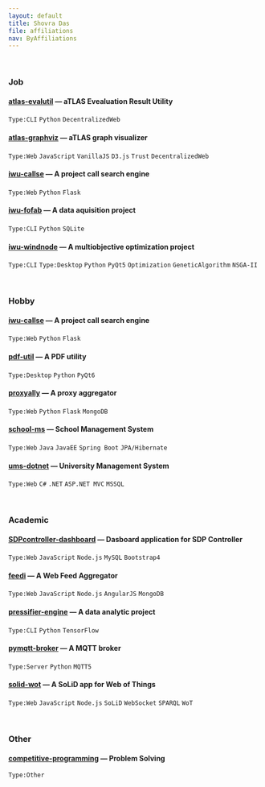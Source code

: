 ```yaml
---
layout: default
title: Shovra Das
file: affiliations
nav: ByAffiliations
---
```


<br>


### Job

#### [atlas-evalutil](https://github.com/shovradas/atlas-evalutil) &#8212; aTLAS Evealuation Result Utility

`Type:CLI` `Python`  `DecentralizedWeb`

#### [atlas-graphviz](https://github.com/shovradas/atlas-graphviz) &#8212; aTLAS graph visualizer

`Type:Web` `JavaScript` `VanillaJS` `D3.js` `Trust` `DecentralizedWeb` 

#### [iwu-callse](https://github.com/shovradas/iwu-callse) &#8212; A project call search engine

`Type:Web` `Python` `Flask` 

#### [iwu-fofab](https://github.com/shovradas/iwu-fofab) &#8212; A data aquisition project

`Type:CLI` `Python` `SQLite` 

#### [iwu-windnode](https://github.com/shovradas/windnode-demonstrator) &#8212; A multiobjective optimization project

`Type:CLI` `Type:Desktop` `Python` `PyQt5` `Optimization` `GeneticAlgorithm` `NSGA-II`


<br>


### Hobby

#### [iwu-callse](https://github.com/shovradas/iwu-callse) &#8212; A project call search engine

`Type:Web` `Python` `Flask` 

#### [pdf-util](https://github.com/shovradas/pdf-util) &#8212; A PDF utility

`Type:Desktop` `Python` `PyQt6` 

#### [proxyally](https://github.com/shovradas/proxyally) &#8212; A proxy aggregator

`Type:Web` `Python` `Flask` `MongoDB` 

#### [school-ms](https://github.com/shovradas/school-ms) &#8212; School Management System

`Type:Web` `Java` `JavaEE` `Spring Boot` `JPA/Hibernate` 

#### [ums-dotnet](https://github.com/shovradas/ums-dotnet) &#8212; University Management System

`Type:Web` `C#` `.NET` `ASP.NET MVC` `MSSQL` 


<br>


### Academic

#### [SDPcontroller-dashboard](https://github.com/shovradas/SDPcontroller-dashboard) &#8212; Dasboard application for SDP Controller

`Type:Web` `JavaScript` `Node.js` `MySQL` `Bootstrap4` 

#### [feedi](https://github.com/shovradas/feedi) &#8212; A Web Feed Aggregator

`Type:Web` `JavaScript` `Node.js` `AngularJS` `MongoDB` 

#### [pressifier-engine](https://github.com/binuv-tuc/pressifier-engine) &#8212; A data analytic project

`Type:CLI` `Python` `TensorFlow` 

#### [pymqtt-broker](https://github.com/shovradas/pymqtt-broker) &#8212; A MQTT broker

`Type:Server` `Python`  `MQTT5`

#### [solid-wot](https://github.com/shovradas/solid-wot) &#8212; A SoLiD app for Web of Things

`Type:Web` `JavaScript` `Node.js` `SoLiD` `WebSocket` `SPARQL` `WoT`


<br>


### Other

#### [competitive-programming](https://github.com/shovradas/competitive-programming) &#8212; Problem Solving

`Type:Other`  